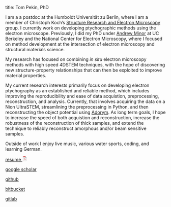 title: Tom Pekin, PhD

I am a a postdoc at the Humboldt Universität zu Berlin, where I am a member of
Christoph Koch’s
[Structure Research and Electron Microscopy](https://www.physics.hu-berlin.de/en/sem)
group. I currently work on developing ptychographic methods using the electron
microscope. Previously, I did my PhD under
[Andrew Minor](https://aminor.mse.berkeley.edu/) at UC Berkeley and the National
Center for Electron Microscopy, where I focused on method development at the
intersection of electron microscopy and structural materials science.

My research has focused on combining _in situ_ electron microscopy methods with
high speed 4DSTEM techniques, with the hope of discovering new
structure-property relationships that can then be exploited to improve material
properties.

My current research interests primarily focus on developing electron
ptychography as an established and reliable method, which includes improving the
reproducibility and ease of data acquistion, preprocessing, reconstruction, and
analysis. Currently, that involves acquiring the data on a Nion UltraSTEM,
streamlining the preprocessing in Python, and then reconstructing the object
potential using [Adorym](https://github.com/mdw771/adorym). As long term goals,
I hope to increase the speed of both acquistion and reconstruction, increase the
robustness of the reconstruction of thick samples, and extend the technique to
reliably reconstruct amorphous and/or beam sensitive samples.

Outside of work I enjoy live music, various water sports, coding, and learning
German.

<a target="_blank" href="static/assets/Tom_Pekin_Short_Resume.pdf">
resume
<img
className={utilStyles.imginline}
alt="CV as pdf"
src="static/assets/icons16/pdf-icon.png"
/>
</a>

[google scholar](https://scholar.google.com/citations?hl=en&user=VaslQdMAAAAJ&view_op=list_works&sortby=pubdate)

[github](https://github.com/tcpekin)

[bitbucket](https://bitbucket.org/tcpekin)

[gitlab](https://gitlab.com/tcpekin)
